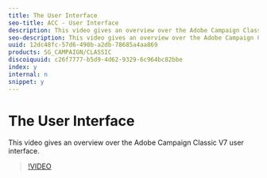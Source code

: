 ```yaml
---
title: The User Interface
seo-title: ACC - User Interface
description: This video gives an overview over the Adobe Campaign Classic V7 user interface.
seo-description: This video gives an overview over the Adobe Campaign Classic V7 user interface.
uuid: 12dc48fc-57d6-490b-a2db-78685a4aa869
products: SG_CAMPAIGN/CLASSIC
discoiquuid: c26f7777-b5d9-4d62-9329-6c964bc82bbe
index: y
internal: n
snippet: y
---
```


# The User Interface

This video gives an overview over the Adobe Campaign Classic V7 user interface.

>[!VIDEO](https://video.tv.adobe.com/v/25607?quality=12)

